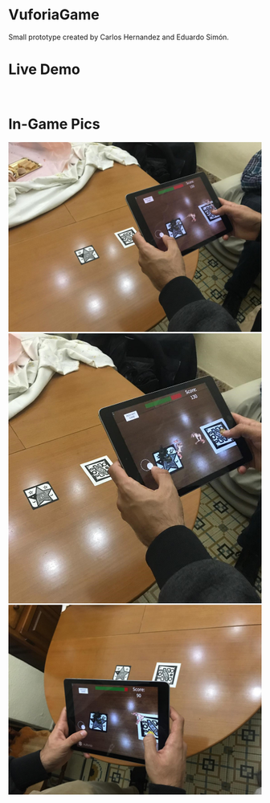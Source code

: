 # VuforiaGame
Small prototype created by Carlos Hernandez and Eduardo Simón.

# Live Demo
[![]()](https://www.youtube.com/watch?v=1lvaka99sNY)

# In-Game Pics
![](WhatsApp%20Image%202018-11-01%20at%2018.36.49.jpeg)
![](WhatsApp%20Image%202018-11-01%20at%2018.37.00.jpeg)
![](WhatsApp%20Image%202018-11-01%20at%2018.36.06.jpeg)

